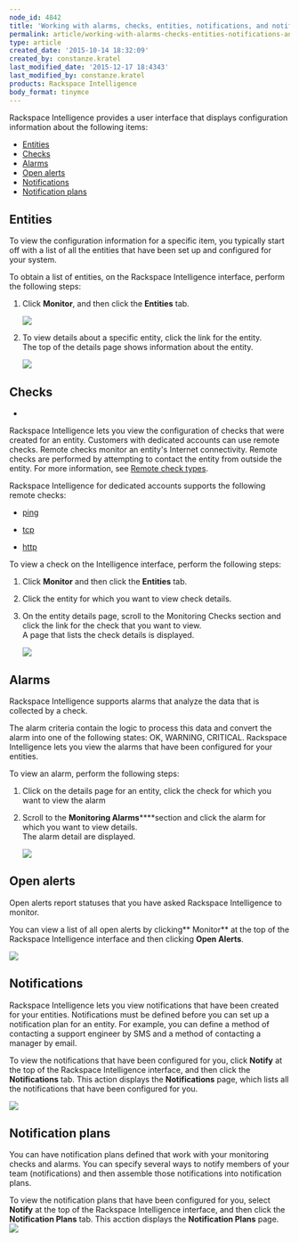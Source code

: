 ```yaml
---
node_id: 4842
title: 'Working with alarms, checks, entities, notifications, and notification plans in Rackspace Intelligence for dedicated accounts'
permalink: article/working-with-alarms-checks-entities-notifications-and-notification-plans-in-rackspace
type: article
created_date: '2015-10-14 18:32:09'
created_by: constanze.kratel
last_modified_date: '2015-12-17 18:4343'
last_modified_by: constanze.kratel
products: Rackspace Intelligence
body_format: tinymce
---
```


Rackspace Intelligence provides a user interface that displays
configuration information about the following items:

-   [Entities](#entities)
-   [Checks](#checks)
-   [Alarms](#alarms)
-   [Open alerts](#open_alerts)
-   [Notifications](#notifications)
-   [Notification plans](#notification_plans)

Entities
--------

To view the configuration information for a specific item, you typically
start off with a list of all the entities that have been set up and
configured for your system.

To obtain a list of entities, on the Rackspace Intelligence interface,
perform the following steps:

1.  Click **Monitor**, and then click the **Entities** tab.

    ![](/knowledge_center/sites/default/files/field/image/Entity%20List1_0.png)

2.  To view details about a specific entity, click the link for the
    entity.\
     The top of the details page shows information about the  entity.

    ![](/knowledge_center/sites/default/files/field/image/Entity%20Details1.png)

 

Checks
------

 
-

Rackspace Intelligence lets you view the configuration of checks that
were created for an entity. Customers with dedicated accounts can use
remote checks. Remote checks monitor an entity's Internet
connectivity. Remote checks are performed by attempting to contact the
entity from outside the entity. For more information, see [Remote check
types](https://developer.rackspace.com/docs/cloud-monitoring/v1/developer-guide/#remote-check-type-ref).

Rackspace Intelligence for dedicated accounts supports the following
remote checks:

-   [ping](https://developer.rackspace.com/docs/cloud-monitoring/v1/developer-guide/#remote-ping)

-   [tcp](https://developer.rackspace.com/docs/cloud-monitoring/v1/developer-guide/#remote-tcp)

-   [http](https://developer.rackspace.com/docs/cloud-monitoring/v1/developer-guide/#remote-http)

To view a check on the Intelligence interface, perform the following
steps:

1.  Click **Monitor** and then click the **Entities** tab.
2.  Click the entity for which you want to view check details.
3.  On the entity details page, scroll to the Monitoring Checks section
    and click the link for the check that you want to view.\
     A page that lists the check details is displayed.

    ![](/knowledge_center/sites/default/files/field/image/Check%20Details1.png)

 

Alarms
------

Rackspace Intelligence supports alarms that analyze the data that is
collected by a check.

The alarm criteria contain the logic to process this data and convert
the alarm into one of the following states: OK, WARNING, CRITICAL.
Rackspace Intelligence lets you view the alarms that have been
configured for your entities.

To view an alarm, perform the following steps:

1.  Click on the details page for an entity, click the check for which
    you want to view the alarm
2.  Scroll to the **Monitoring Alarms******section and click the alarm
    for which you want to view details.\
     The alarm detail are displayed.

    ![](/knowledge_center/sites/default/files/field/image/Alarm%20Details1.png)

 

Open alerts
-----------

Open alerts report statuses that you have asked Rackspace Intelligence
to monitor.

You can view a list of all open alerts by clicking** Monitor** at the
top of the Rackspace Intelligence interface and then clicking **Open
Alerts**.

![](/knowledge_center/sites/default/files/field/image/Open%20Alerts.png)

 

Notifications
-------------

Rackspace Intelligence lets you view notifications that have been
created for your entities. Notifications must be defined before you can
set up a notification plan for an entity. For example, you can define a
method of contacting a support engineer by SMS and a method of
contacting a manager by email.

To view the notifications that have been configured for you, click
**Notify** at the top of the Rackspace Intelligence interface, and then
click the **Notifications** tab. This action displays the
**Notifications** page, which lists all the notifications that have been
configured for you.

![](/knowledge_center/sites/default/files/field/image/Notifications1.png)

Notification plans
------------------

You can have notification plans defined that work with your monitoring
checks and alarms. You can specify several ways to notify members of
your team (notifications) and then assemble those notifications into
notification plans.

To view the notification plans that have been configured for you, select
**Notify** at the top of the Rackspace Intelligence interface, and then
click the **Notification Plans** tab. This acction displays the
**Notification Plans** page.
![](/knowledge_center/sites/default/files/field/image/Notification%20Plans1.png)

